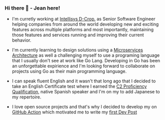 ### Hi there 👋 - Jean here!

<!--
**jctaveras/jctaveras** is a ✨ _special_ ✨ repository because its `README.md` (this file) appears on your GitHub profile.

Here are some ideas to get you started:

- 🔭 I’m currently working on ...
- 🌱 I’m currently learning ...
- 👯 I’m looking to collaborate on ...
- 🤔 I’m looking for help with ...
- 💬 Ask me about ...
- 📫 How to reach me: ...
- 😄 Pronouns: ...
- ⚡ Fun fact: ...
-->

- I'm curretly working at [Intellisys D-Crop.](https://intellisysdcorp.com/) as Senior Software Engineer helping companies from around the world developing new and exciting features across multiple platforms and most importantly, maintaining those features and services running and improving their current behavior.

- I'm currently learning to design solutions using a [Microservices Architecture](https://microservices.io/) as well a challenging myself to use a programing language that I usually don't see at work like Go Lang. Developing in Go has been an unforgettable expirience and I'm looking forward to collaborate on projects using Go as their main programming language.

- I can speak fluent English and it wasn't that long ago that I decided to take an English Certificate test where I earned the [C2 Proficiency Qualification](https://www.cambridgeenglish.org/exams-and-tests/proficiency/), native Spanish speaker and I'm on my to add Japanese to my repertoire.

- I love open source projects and that's why I decided to develop my on [GitHub Action](https://github.com/jctaveras/heroku-deploy) which motivated me to write my [first Dev Post](https://dev.to/jctaveras/the-power-of-automation-with-github-action-244o)

